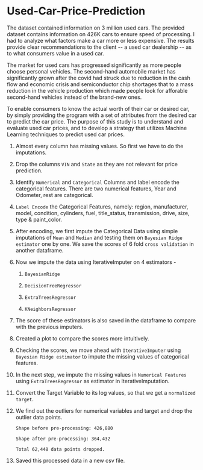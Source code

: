 # Used-Car-Price-Prediction

The dataset contained information on 3 million used cars. The provided dataset contains information on 426K cars to ensure speed of processing. I had to analyze what factors make a car more or less expensive. The results provide clear recommendations to the client -- a used car dealership -- as to what consumers value in a used car.

The market for used cars has progressed significantly as more people choose personal vehicles. The second-hand automobile market has significantly grown after the covid had struck due to reduction in the cash flow and economic crisis and semiconductor chip shortages that to a mass reduction in the vehicle production which made people look for afforable second-hand vehicles instead of the brand-new ones.

To enable consumers to know the actual worth of their car or desired
car, by simply providing the program with a set of attributes from the desired car to predict the car price.
The purpose of this study is to understand and evaluate used car prices, and to develop a strategy
that utilizes Machine Learning techniques to predict used car prices.

1. Almost every column has missing values. So first we have to do the imputations.
2. Drop the columns `VIN` and `State` as they are not relevant for price prediction.
3. Identify `Numerical` and `Categorical` Columns and label encode the categorical features. There are two numerical features, Year and Odometer, rest are categorical.
4. `Label Encode` the Categorical Features, namely: region, manufacturer, model, condition, cylinders, fuel, title_status, transmission, drive, size, type & paint_color.
5. After encoding, we first impute the Categorical Data using simple imputations of `Mean` and `Median` and testing them on `Bayesian Ridge estimator` one by one. We save the scores of 6 fold `cross validation` in another dataframe.
6. Now we impute the data using IterativeImputer on 4 estimators - 

    1. `BayesianRidge`
    
    2. `DecisionTreeRegressor`
    
    3. `ExtraTreesRegressor`
    
    4. `KNeighborsRegressor`
    
7. The score of these estimators is also saved in the dataframe to compare with the previous imputers.
8. Created a plot to compare the scores more intuitively.
9. Checking the scores, we move ahead with `IterativeImputer` using `Bayesian Ridge estimator` to impute the missing values of categorical features.
10. In the next step, we impute the missing values in `Numerical Features` using `ExtraTreesRegressor` as estimator in IterativeImputation.
11. Convert the Target Variable to its log values, so that we get a `normalized target`.
12. We find out the outliers for numerical variables and target and drop the outlier data points.

    `Shape before pre-processing: 426,880`
    
    `Shape after pre-processing: 364,432`
    
    `Total 62,448 data points dropped.`
    
    
13. Saved this processed data in a new csv file.
